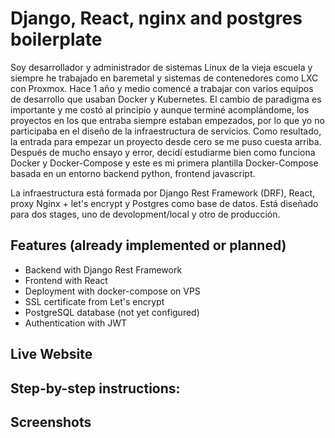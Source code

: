 # Django, React, nginx and postgres boilerplate

Soy desarrollador y administrador de sistemas Linux de la vieja escuela y siempre he trabajado en baremetal y sistemas de contenedores como LXC con Proxmox. Hace 1 año y medio comencé a trabajar con varios equipos de desarrollo que usaban Docker y Kubernetes. El cambio de paradigma es importante y me costó al principio y aunque terminé acomplándome, los proyectos en los que entraba siempre estaban empezados, por lo que yo no participaba en el diseño de la infraestructura de servicios. Como resultado, la entrada para empezar un proyecto desde cero se me puso cuesta arriba. Después de mucho ensayo y error, decidí estudiarme bien como funciona Docker y Docker-Compose y este es mi primera plantilla Docker-Compose basada en un entorno backend python, frontend javascript.


La infraestructura está formada por Django Rest Framework (DRF), React, proxy Nginx + let's encrypt y Postgres como base de datos. Está diseñado para dos stages, uno de devolopment/local y otro de producción.



## Features (already implemented or planned)

- Backend with Django Rest Framework
- Frontend with React 
- Deployment with docker-compose on VPS
- SSL certificate from Let's encrypt
- PostgreSQL database (not yet configured)
- Authentication with JWT

## Live Website


## Step-by-step instructions:


## Screenshots
